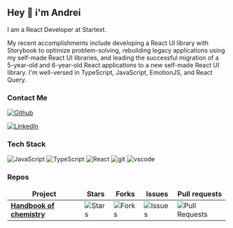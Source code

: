 ## Hey 👋 i'm Andrei
I am a React Developer at Startext. 

My recent accomplishments include developing a React UI library with Storybook to optimize problem-solving, rebuilding legacy applications using my self-made React UI libraries, and leading the successful migration of a 5-year-old and 6-year-old React applications to a new self-made React UI library. I'm well-versed in TypeScript, JavaScript, EmotionJS, and React Query.


### Contact Me

<p>
<a href="https://github.com/katzila" target="_blank">
<img alt="Github" src="https://img.shields.io/badge/GitHub-%2312100E.svg?&style=for-the-badge&logo=Github&logoColor=white" />
</a>
</p>
<p>
<a href="https://www.linkedin.com/in/andrei-liakhov-2185a3232/" target="_blank">
<img alt="LinkedIn" src="https://img.shields.io/badge/LinkedIn-0077B5?&style=for-the-badge&logo=linkedin&logoColor=white" />
</a>
</p>

### Tech Stack

<p>
<img alt="JavaScript" src="https://img.shields.io/badge/-Javascript-fcdc00?style=flat-square&logo=javascript&logoColor=white" />
<img alt="TypeScript" src="https://img.shields.io/badge/-TypeScript-007ACC?style=flat-square&logo=typescript&logoColor=white" />
<img alt="React" src="https://img.shields.io/badge/-React-45b8d8?style=flat-square&logo=react&logoColor=white" />
<img alt="git" src="https://img.shields.io/badge/-Git-F05032?style=flat-square&logo=git&logoColor=white" />
<img alt="vscode" src="https://img.shields.io/badge/-VSCode-007acc?style=flat-square&logo=visualstudiocode&logoColor=white" />
</p>

### Repos

<table>
  <thead align="center">
    <tr border: none;>
      <td><b>Project</b></td>
      <td><b>Stars</b></td>
      <td><b>Forks</b></td>
      <td><b>Issues</b></td>
      <td><b>Pull requests</b></td>
    </tr>
  </thead>
  <tbody>
    <tr>
      <td><a href="https:/github.com/katzila/chemistry"><b>Handbook of chemistry</b></a></td>
      <td><img alt="Stars" src="https://img.shields.io/github/stars/katzila/chemistry?style=flat-square&labelColor=343b41"/></td>
      <td><img alt="Forks" src="https://img.shields.io/github/forks/katzila/chemistry?style=flat-square&labelColor=343b41"/></td>
      <td><img alt="Issues" src="https://img.shields.io/github/issues/katzila/chemistry?style=flat-square&labelColor=343b41"/></td>
      <td><img alt="Pull Requests" src="https://img.shields.io/github/issues-pr/katzila/chemistry?style=flat-square&labelColor=343b41"/></td>
    </tr>
  </tbody>
</table>
